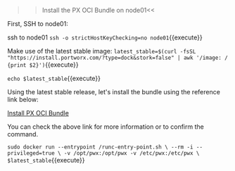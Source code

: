 >>Install the PX OCI Bundle on node01<<

First, SSH to node01:

ssh to node01
`ssh -o strictHostKeyChecking=no node01`{{execute}}

Make use of the latest stable image:
`latest_stable=$(curl -fsSL "https://install.portworx.com/?type=dock&stork=false" | awk '/image: / {print $2}')`{{execute}}

`echo $latest_stable`{{execute}}

Using the latest stable release, let's install the bundle using the reference link below:

[Install PX OCI Bundle](https://docs.portworx.com/install-with-other/docker/standalone/#step-1-install-the-px-oci-bundle/)

You can check the above link for more information or to confirm the command.

`sudo docker run --entrypoint /runc-entry-point.sh \
    --rm -i --privileged=true \
    -v /opt/pwx:/opt/pwx -v /etc/pwx:/etc/pwx \
    $latest_stable`{{execute}}
